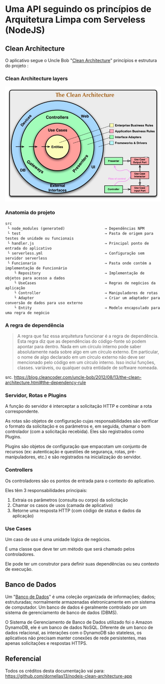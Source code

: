 # Uma API seguindo os princípios de Arquitetura Limpa com Serveless (NodeJS)

## Clean Architecture

O aplicativo segue o Uncle Bob "[Clean Architecture](https://8thlight.com/blog/uncle-bob/2012/08/13/the-clean-architecture.html)" princípios e estrutura do projeto :

### Clean Architecture layers

![Schema of flow of Clean Architecture](/doc/Uncle_Bob_Clean_Architecture.jpg)

### Anatomia do projeto

```
src 
 └ node_modules (generated)                  → Dependências NPM
 └ test                                      → Pasta de origem para testes de unidade ou funcionais
 └ handler.js                                → Principal ponto de entrada do aplicativo
 └ serverless.yml                            → Configuração sem servidor serverless
 └ Funcionario                               → Pasta onde contém a implementação de Funcionário 
    └ Repository                             → Implementação de objetos para acesso a dados
    └ UseCases                               → Regras de negócios da aplicação 
    └ Controller                             → Manipuladores de rotas
    └ Adapter                                → Criar um adaptador para conversão de dados para uso externo
    └ Entity                                 → Modelo encapsulado para uma regra de negócio
```

### A regra de dependência

> A regra que faz essa arquitetura funcionar é a regra de dependência. Esta regra diz que as dependências do código-fonte só podem apontar para dentro. Nada em um círculo interno pode saber absolutamente nada sobre algo em um círculo externo. Em particular, o nome de algo declarado em um círculo externo não deve ser mencionado pelo código em um círculo interno. Isso inclui funções, classes. variáveis, ou qualquer outra entidade de software nomeada.
  

src. https://blog.cleancoder.com/uncle-bob/2012/08/13/the-clean-architecture.html#the-dependency-rule

### Servidor, Rotas e Plugins

A função do servidor é interceptar a solicitação HTTP e combinar a rota correspondente.

As rotas são objetos de configuração cujas responsabilidades são verificar o formato da solicitação e os parâmetros e, em seguida, chamar o bom controlador (com a solicitação recebida). Eles são registrados como Plugins.

Plugins são objetos de configuração que empacotam um conjunto de recursos (ex: autenticação e questões de segurança, rotas, pré-manipuladores, etc.) e são registrados na inicialização do servidor.  

### Controllers

Os controladores são os pontos de entrada para o contexto do aplicativo.

Eles têm 3 responsabilidades principais:

1. Extraia os parâmetros (consulta ou corpo) da solicitação
2. Chamar os casos de usos (camada de aplicativo)
3. Retorne uma resposta HTTP (com código de status e dados da aplicação)

### Use Cases

Um caso de uso é uma unidade lógica de negócios.

É uma classe que deve ter um método que será chamado pelos controladores.

Ele pode ter um construtor para definir suas dependências ou seu contexto de execução.

## Banco de Dados

Um "[Banco de Dados](https://www.oracle.com/br/database/what-is-database/)" é uma coleção organizada de informações; dados; estruturadas; normalmente armazenadas eletronicamente em um sistema de computador. Um banco de dados é geralmente controlado por um sistema de gerenciamento de banco de dados (DBMS).

O Sistema de Gerenciamento de Banco de Dados utilizado foi o Amazon DynamoDB, ele é um banco de dados NoSQL. Diferente de um banco de dados relacional, as interações com o DynamoDB são stateless, os aplicativos não precisam manter conexões de rede persistentes, mas apenas solicitações e respostas HTTPS.

## Referencial

Todos os créditos desta documentação vai para: https://github.com/dornellas13/nodejs-clean-architecture-app